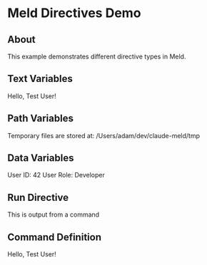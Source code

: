 # Meld Directives Demo

## About
This example demonstrates different directive types in Meld.

## Text Variables

Hello, Test User!

## Path Variables
Temporary files are stored at: /Users/adam/dev/claude-meld/tmp

## Data Variables
User ID: 42
User Role: Developer

## Run Directive
This is output from a command

## Command Definition
Hello, Test User! 